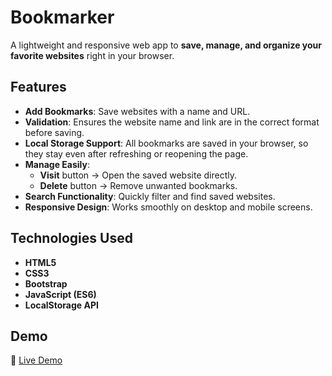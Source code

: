 # Bookmarker

A lightweight and responsive web app to **save, manage, and organize your favorite websites** right in your browser.  

## Features
- **Add Bookmarks**: Save websites with a name and URL.
- **Validation**: Ensures the website name and link are in the correct format before saving.
- **Local Storage Support**: All bookmarks are saved in your browser, so they stay even after refreshing or reopening the page.
- **Manage Easily**:
  - **Visit** button → Open the saved website directly.
  - **Delete** button → Remove unwanted bookmarks.
- **Search Functionality**: Quickly filter and find saved websites.
- **Responsive Design**: Works smoothly on desktop and mobile screens.

## Technologies Used
- **HTML5**  
- **CSS3**
- **Bootstrap**  
- **JavaScript (ES6)**  
- **LocalStorage API**

## Demo
🔗 [Live Demo](https://mohamedashraf011.github.io/Bookmark/)

